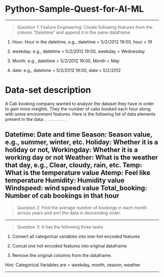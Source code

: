 # Python-Sample-Quest-for-AI-ML
----------------------------------------------------------------------------------------------------------------------------------------------------------------------
> Question 1: Feature Engineering: Create following features from the column “Datetime” and append it in the same dataframe


1. Hour: Hour in the datetime, e.g., datetime = 5/2/2012 19:00, hour = 19

2.  weekday: e.g., datetime = 5/2/2012 19:00, weekday = Wednesday

3. Month: e.g., datetime = 5/2/2012 19:00, Month = May

4.  date: e.g., datetime = 5/2/2012 19:00, date = 5/2/2012

# Data-set description

A Cab booking company wanted to analyze the dataset they have in order to gain more insights. They the number of cabs booked each hour along with some environment features. Here is the following list of data elements present in the data:
.
.
.
.
.
.
.
.
.

Datetime: Date and time
Season: Season value, e.g., summer, winter, etc.
Holiday: Whether it is a holiday or not,
Workingday: Whether it is a working day or not
Weather: What is the weather that day, e.g., Clear, cloudy, rain, etc. 
Temp: What is the temperature value
Atemp: Feel like temperature
Humidity: Humidity value 
Windspeed: wind speed value
Total_booking: Number of cab bookings in that hour
----------------------------------------------------------------------------------------------------------------------------------------------------------------------
> Question 2: Find the average number of bookings in each month across years and sort the data in descending order.
----------------------------------------------------------------------------------------------------------------------------------------------------------------------
> Question 3: It has the following three tasks


1. Convert all categorical variables into one-hot encoded features

2. Concat one hot encoded features into original dataframe

3. Remove the original columns from the dataframe.

 Hint: Categorical Variables are = weekday, month, season, weather
 
 
----------------------------------------------------------------------------------------------------------------------------------------------------------------------
